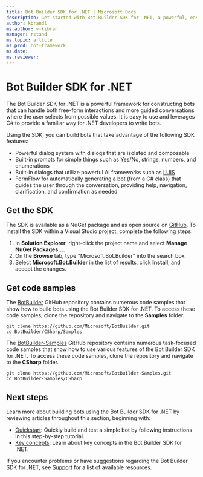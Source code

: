 ```yaml
---
title: Bot Builder SDK for .NET | Microsoft Docs
description: Get started with Bot Builder SDK for .NET, a powerful, easy-to-use framework for building bots.
author: kbrandl
ms.author: v-kibran
manager: rstand
ms.topic: article
ms.prod: bot-framework
ms.date: 
ms.reviewer:
---
```


# Bot Builder SDK for .NET

The Bot Builder SDK for .NET is a powerful framework for constructing bots that can handle both free-form interactions 
and more guided conversations where the user selects from possible values. 
It is easy to use and leverages C# to provide a familiar way for .NET developers to write bots.

Using the SDK, you can build bots that take advantage of the following SDK features: 

- Powerful dialog system with dialogs that are isolated and composable
- Built-in prompts for simple things such as Yes/No, strings, numbers, and enumerations
- Built-in dialogs that utilize powerful AI frameworks such as <a href="http://luis.ai" target="_blank">LUIS</a>
- FormFlow for automatically generating a bot (from a C# class) that guides the user through the 
conversation, providing help, navigation, clarification, and confirmation as needed

## Get the SDK

The SDK is available as a NuGet package and as open source on <a href="https://github.com/Microsoft/BotBuilder" target="_blank">GitHub</a>. 
To install the SDK within a Visual Studio project, complete the following steps:

1. In **Solution Explorer**, right-click the project name and select **Manage NuGet Packages...**.
2. On the **Browse** tab, type "Microsoft.Bot.Builder" into the search box.
3. Select **Microsoft.Bot.Builder** in the list of results, click **Install**, and accept the changes.

## Get code samples

The <a href="https://github.com/Microsoft/BotBuilder" target="_blank">BotBuilder</a> GitHub repository 
contains numerous code samples that show how to build bots using the Bot Builder SDK for .NET. 
To access these code samples, clone the repository and navigate to the **Samples** folder.

```
git clone https://github.com/Microsoft/BotBuilder.git
cd BotBuilder/CSharp/Samples
```

The <a href="https://github.com/Microsoft/BotBuilder-Samples" target="_blank">BotBuilder-Samples</a> GitHub repository 
contains numerous task-focused code samples that show how to use various features of the Bot Builder SDK for .NET. 
To access these code samples, clone the repository and navigate to the **CSharp** folder.

```
git clone https://github.com/Microsoft/BotBuilder-Samples.git
cd BotBuilder-Samples/CSharp
```

## Next steps

Learn more about building bots using the Bot Builder SDK for .NET by reviewing articles throughout this section, beginning with:

- [Quickstart](~/dotnet/bot-builder-dotnet-quickstart.md): Quickly build and test a simple bot by following instructions in this step-by-step tutorial.
- [Key concepts](~/dotnet/bot-builder-dotnet-concepts.md): Learn about key concepts in the Bot Builder SDK for .NET.

If you encounter problems or have suggestions regarding the Bot Builder SDK for .NET, see [Support](~/resources-support.md) for a list of available resources. 
